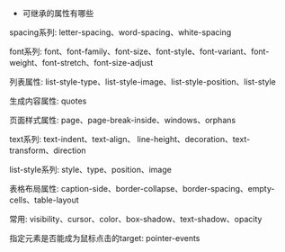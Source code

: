 - 可继承的属性有哪些

spacing系列: letter-spacing、word-spacing、white-spacing 

font系列: font、font-family、font-size、font-style、font-variant、font-weight、font-stretch、font-size-adjust

列表属性: list-style-type、list-style-image、list-style-position、list-style

生成内容属性: quotes

页面样式属性: page、page-break-inside、windows、orphans

text系列: text-indent、text-align、 line-height、decoration、text-transform、direction

list-style系列: style、type、position、image

表格布局属性: caption-side、border-collapse、border-spacing、empty-cells、table-layout

常用: visibility、cursor、color、box-shadow、text-shadow、opacity

指定元素是否能成为鼠标点击的target: pointer-events